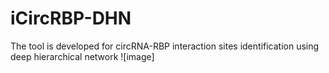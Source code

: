 # iCircRBP-DHN
The tool is developed for circRNA-RBP interaction sites identification using deep hierarchical network
![image]
